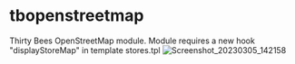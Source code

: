 # tbopenstreetmap
Thirty Bees OpenStreetMap module.
Module requires a new hook "displayStoreMap" in template stores.tpl
![Screenshot_20230305_142158](https://user-images.githubusercontent.com/20421361/223025539-eb319312-86f9-4c8c-9a98-2b10d6276924.png)
